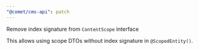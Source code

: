 ```yaml
---
"@comet/cms-api": patch
---
```


Remove index signature from `ContentScope` interface

This allows using scope DTOs without index signature in `@ScopedEntity()`.
